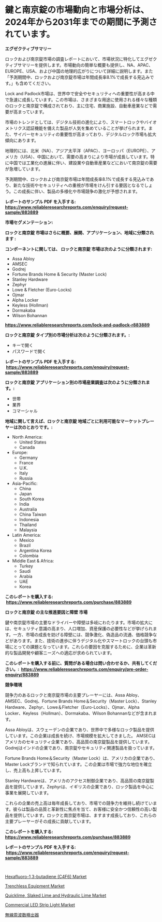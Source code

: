 <p><h1>鍵と南京錠の市場動向と市場分析は、2024年から2031年までの期間に予測されています。</h1></p><p><strong>エグゼクティブサマリー</strong></p>
<p><p>ロックおよび南京錠市場の調査レポートにおいて、市場状況に特化してエグゼクティブサマリーを提供します。市場動向の簡単な概要も提供し、NA、APAC、EUROPE、USA、および中国の地理的広がりについて詳細に説明します。また「予測期間中、ロックおよび南京錠市場は年間成長率8.1%で成長する見込みです。」も含めてください。</p><p>Lock and Padlock市場は、世界中で安全やセキュリティへの重要性が高まる中で急速に成長しています。この市場は、さまざまな用途に使用される様々な種類のロックと南京錠で構成されており、主に住宅、商業施設、自動車産業などで需要が高まっています。</p><p>市場のトレンドとしては、デジタル技術の進化により、スマートロックやバイオメトリクス認証機能を備えた製品が人気を集めていることが挙げられます。また、サイバーセキュリティの重要性が高まっており、デジタルロック市場も拡大傾向にあります。</p><p>地理的には、北米（NA）、アジア太平洋（APAC）、ヨーロッパ（EUROPE）、アメリカ（USA）、中国において、需要の高まりにより市場が成長しています。特に中国では工業化の進展に伴い、建設業や自動車産業などにおいて南京錠の需要が急増しています。</p><p>予測期間中、ロックおよび南京錠市場は年間成長率8.1%で成長する見込みであり、新たな技術やセキュリティへの重視が市場をけん引する要因となるでしょう。この成長に伴い、製品の多様化や市場競争の激化が予想されます。</p></p>
<p><strong>レポートのサンプル PDF を入手する: <a href="https://www.reliableresearchreports.com/enquiry/request-sample/883889">https://www.reliableresearchreports.com/enquiry/request-sample/883889</a></strong></p>
<p><strong>市場セグメンテーション:</strong></p>
<p><strong> ロックと南京錠 市場はさらに概要、展開、アプリケーション、地域に分類されます :</strong></p>
<p><strong>コンポーネントに関しては、 ロックと南京錠 市場は次のように分類されます: &nbsp;</strong></p>
<p><ul><li>Assa Abloy</li><li>AMSEC</li><li>Godrej</li><li>Fortune Brands Home & Security (Master Lock)</li><li>Stanley Hardware</li><li>Zephyr</li><li>Lowe & Fletcher (Euro-Locks)</li><li>Ojmar</li><li>Alpha Locker</li><li>Keyless (Hollman)</li><li>Dormakaba</li><li>Wilson Bohannan</li></ul></p>
<p><strong><a href="https://www.reliableresearchreports.com/lock-and-padlock-r883889">https://www.reliableresearchreports.com/lock-and-padlock-r883889</a></strong></p>
<p><strong> ロックと南京錠 タイプ別の市場分析は次のように分類されます。:</strong></p>
<p><ul><li>キーで開く</li><li>パスワードで開く</li></ul></p>
<p><strong>レポートのサンプル PDF を入手する: &nbsp;<a href="https://www.reliableresearchreports.com/enquiry/request-sample/883889">https://www.reliableresearchreports.com/enquiry/request-sample/883889</a></strong></p>
<p><strong> ロックと南京錠 アプリケーション別の市場産業調査は次のように分類されます。:</strong></p>
<p><ul><li>世帯</li><li>業界</li><li>コマーシャル</li></ul></p>
<p><strong>地域に関して言えば、ロックと南京錠 地域ごとに利用可能なマーケットプレーヤーは次のとおりです。:</strong></p>
<p><ul>
    <li>
        North America:
        <ul>
            <li>United States</li>
            <li>Canada</li>
        </ul>
    </li>
    <li>
        Europe:
        <ul>
            <li>Germany</li>
            <li>France</li>
            <li>U.K.</li>
            <li>Italy</li>
            <li>Russia</li>
        </ul>
    </li>
    <li>
        Asia-Pacific:
        <ul>
            <li>China</li>
            <li>Japan</li>
            <li>South Korea</li>
            <li>India</li>
            <li>Australia</li>
            <li>China Taiwan</li>
            <li>Indonesia</li>
            <li>Thailand</li>
            <li>Malaysia</li>
        </ul>
    </li>
    <li>
        Latin America:
        <ul>
            <li>Mexico</li>
            <li>Brazil</li>
            <li>Argentina Korea</li>
            <li>Colombia</li>
        </ul>
    </li>
    <li>
        Middle East & Africa:
        <ul>
            <li>Turkey</li>
            <li>Saudi</li>
            <li>Arabia</li>
            <li>UAE</li>
            <li>Korea</li>
        </ul>
    </li>
    </ul></p>
<p><strong>このレポートを購入する: &nbsp;<a href="https://www.reliableresearchreports.com/purchase/883889">https://www.reliableresearchreports.com/purchase/883889</a></strong></p>
<p><strong>ロックと南京錠 の主な推進要因と障壁 市場</strong></p>
<p><p>鍵や南京錠市場の主要なドライバーや障壁は多岐にわたります。市場の拡大には、セキュリティ意識の高まり、人口増加、資産保護の必要性などが挙げられます。一方、市場の成長を妨げる障壁には、競争激化、偽造品の流通、価格競争などがあります。また、技術の進歩に伴うデジタル化やスマートロックの台頭も市場にとっての課題となっています。これらの要因を克服するために、企業は革新的な製品開発や顧客ニーズへの適応が求められています。</p></p>
<p><strong>このレポートを購入する前に、質問がある場合は問い合わせるか、共有してください。:&nbsp; <a href="https://www.reliableresearchreports.com/enquiry/pre-order-enquiry/883889">https://www.reliableresearchreports.com/enquiry/pre-order-enquiry/883889</a></strong></p>
<p><strong>競争環境</strong></p>
<p><p>競争力のあるロックと南京錠市場の主要プレーヤーには、Assa Abloy、AMSEC、Godrej、Fortune Brands Home＆Security（Master Lock）、Stanley Hardware、Zephyr、Lowe＆Fletcher（Euro-Locks）、Ojmar、Alpha Locker、Keyless（Hollman）、Dormakaba、Wilson Bohannanなどが含まれます。</p><p>Assa Abloyは、スウェーデンの企業であり、世界中で多様なロック製品を提供しています。この企業は成長を続け、市場規模を拡大してきました。 AMSECはアメリカのセキュリティ企業であり、高品質の南京錠製品を提供しています。Godrejはインドの企業であり、南京錠やセキュリティ関連製品を扱っています。</p><p>Fortune Brands Home＆Security（Master Lock）は、アメリカの企業であり、Master Lockブランドで知られています。この企業は市場で強力な地位を確立し、売上高も上昇しています。</p><p>Stanley Hardwareは、アメリカのアクセス制御企業であり、高品質の南京錠製品を提供しています。Zephyrは、イギリスの企業であり、ロック製品を中心に事業を展開しています。</p><p>これらの企業の売上高は毎年成長しており、市場での競争力を維持し続けています。彼らは製品の品質と革新性に焦点を当て、お客様に安全かつ信頼性の高い製品を提供しています。ロックと南京錠市場は、ますます成長しており、これらの主要プレーヤーがその成長に貢献しています。</p></p>
<p><strong>このレポートを購入する: &nbsp; <a href="https://www.reliableresearchreports.com/purchase/883889">https://www.reliableresearchreports.com/purchase/883889</a></strong></p>
<p><strong>レポートのサンプル PDF を入手する: &nbsp;<a href="https://www.reliableresearchreports.com/enquiry/request-sample/883889">https://www.reliableresearchreports.com/enquiry/request-sample/883889</a></strong><strong></strong></p>
<p>&nbsp;</p>
<p><p><a href="https://www.linkedin.com/pulse/global-hexafluoro-13-butadiene-c4f6-market-size-trends-insights-kwyge?trackingId=isP3SiD4IFqqyr4Quxusgg%3D%3D">Hexafluoro-1,3-butadiene (C4F6) Market</a></p><p><a href="https://github.com/guneycigdem35/Market-Research-Report-List-2/blob/main/trenchless-equipment-market.md">Trenchless Equipment Market</a></p><p><a href="https://www.linkedin.com/pulse/quicklime-slaked-lime-hydraulic-market-size-growing-forecasted-8gk2e?trackingId=q9QYvXTc8camsmH%2Fso6abA%3D%3D">Quicklime, Slaked Lime and Hydraulic Lime Market</a></p><p><a href="https://github.com/biheemgalvinlouises6hokrh3h/Market-Research-Report-List-2/blob/main/commercial-led-strip-light-market.md">Commercial LED Strip Light Market</a></p><p><a href="https://github.com/zoetazuur/Market-Research-Report-List-1/blob/main/635852327827.md">無線周波数検出器</a></p></p>